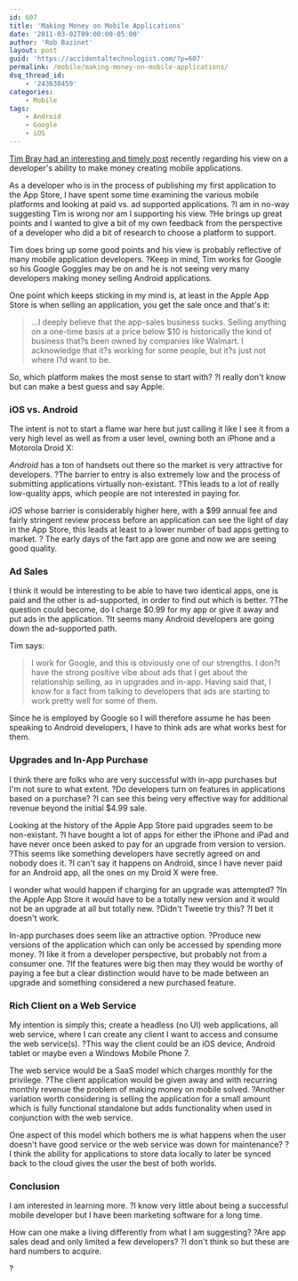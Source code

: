 ```yaml
---
id: 607
title: 'Making Money on Mobile Applications'
date: '2011-03-02T09:00:00-05:00'
author: 'Rob Bazinet'
layout: post
guid: 'https://accidentaltechnologist.com/?p=607'
permalink: /mobile/making-money-on-mobile-applications/
dsq_thread_id:
    - '243638459'
categories:
    - Mobile
tags:
    - Android
    - Google
    - iOS
---
```


[Tim Bray had an interesting and timely post](http://www.tbray.org/ongoing/When/201x/2011/02/26/Mobile-Money) recently regarding his view on a developer's ability to make money creating mobile applications.

As a developer who is in the process of publishing my first application to the App Store, I have spent some time examining the various mobile platforms and looking at paid vs. ad supported applications. ?I am in no-way suggesting Tim is wrong nor am I supporting his view. ?He brings up great points and I wanted to give a bit of my own feedback from the perspective of a developer who did a bit of research to choose a platform to support.

Tim does bring up some good points and his view is probably reflective of many mobile application developers. ?Keep in mind, Tim works for Google so his Google Goggles may be on and he is not seeing very many developers making money selling Android applications.

One point which keeps sticking in my mind is, at least in the Apple App Store is when selling an application, you get the sale once and that's it:

> ...I deeply believe that the app-sales business sucks. Selling anything on a one-time basis at a price below $10 is historically the kind of business that?s been owned by companies like Walmart. I acknowledge that it?s working for some people, but it?s just not where I?d want to be.

So, which platform makes the most sense to start with? ?I really don't know but can make a best guess and say Apple.

### iOS vs. Android

The intent is not to start a flame war here but just calling it like I see it from a very high level as well as from a user level, owning both an iPhone and a Motorola Droid X:

*Android* has a ton of handsets out there so the market is very attractive for developers. ?The barrier to entry is also extremely low and the process of submitting applications virtually non-existant. ?This leads to a lot of really low-quality apps, which people are not interested in paying for.

*iOS* whose barrier is considerably higher here, with a $99 annual fee and fairly stringent review process before an application can see the light of day in the App Store, this leads at least to a lower number of bad apps getting to market. ? The early days of the fart app are gone and now we are seeing good quality.

### Ad Sales

I think it would be interesting to be able to have two identical apps, one is paid and the other is ad-supported, in order to find out which is better. ?The question could become, do I charge $0.99 for my app or give it away and put ads in the application. ?It seems many Android developers are going down the ad-supported path.

Tim says:

> I work for Google, and this is obviously one of our strengths. I don?t have the strong positive vibe about ads that I get about the relationship selling, as in upgrades and in-app. Having said that, I know for a fact from talking to developers that ads are starting to work pretty well for some of them.

Since he is employed by Google so I will therefore assume he has been speaking to Android developers, I have to think ads are what works best for them.

### Upgrades and In-App Purchase

I think there are folks who are very successful with in-app purchases but I'm not sure to what extent. ?Do developers turn on features in applications based on a purchase? ?I can see this being very effective way for additional revenue beyond the initial $4.99 sale.

Looking at the history of the Apple App Store paid upgrades seem to be non-existant. ?I have bought a lot of apps for either the iPhone and iPad and have never once been asked to pay for an upgrade from version to version. ?This seems like something developers have secretly agreed on and nobody does it. ?I can't say it happens on Android, since I have never paid for an Android app, all the ones on my Droid X were free.

I wonder what would happen if charging for an upgrade was attempted? ?In the Apple App Store it would have to be a totally new version and it would not be an upgrade at all but totally new. ?Didn't Tweetie try this? ?I bet it doesn't work.

In-app purchases does seem like an attractive option. ?Produce new versions of the application which can only be accessed by spending more money. ?I like it from a developer perspective, but probably not from a consumer one. ?If the features were big then may they would be worthy of paying a fee but a clear distinction would have to be made between an upgrade and something considered a new purchased feature.

### Rich Client on a Web Service

My intention is simply this; create a headless (no UI) web applications, all web service, where I can create any client I want to access and consume the web service(s). ?This way the client could be an iOS device, Android tablet or maybe even a Windows Mobile Phone 7.

The web service would be a SaaS model which charges monthly for the privilege. ?The client application would be given away and with recurring monthly revenue the problem of making money on mobile solved. ?Another variation worth considering is selling the application for a small amount which is fully functional standalone but adds functionality when used in conjunction with the web service.

One aspect of this model which bothers me is what happens when the user doesn't have good service or the web service was down for maintenance? ?I think the ability for applications to store data locally to later be synced back to the cloud gives the user the best of both worlds.

### Conclusion

I am interested in learning more. ?I know very little about being a successful mobile developer but I have been marketing software for a long time.

How can one make a living differently from what I am suggesting? ?Are app sales dead and only limited a few developers? ?I don't think so but these are hard numbers to acquire.

?